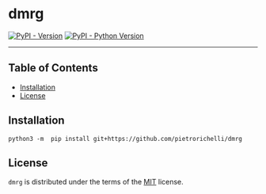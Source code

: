 # dmrg

[![PyPI - Version](https://img.shields.io/pypi/v/dmrg.svg)](https://pypi.org/project/dmrg)
[![PyPI - Python Version](https://img.shields.io/pypi/pyversions/dmrg.svg)](https://pypi.org/project/dmrg)

-----

## Table of Contents

- [Installation](#installation)
- [License](#license)

## Installation

```console
python3 -m  pip install git+https://github.com/pietrorichelli/dmrg
```

## License

`dmrg` is distributed under the terms of the [MIT](https://spdx.org/licenses/MIT.html) license.
